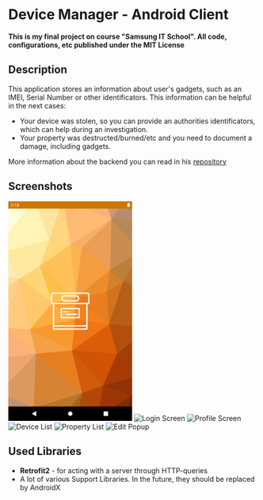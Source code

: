 # Device Manager - Android Client
**This is my final project on course "Samsung IT School". All code, configurations, etc published under the MIT License**
## Description
This application stores an information about user's gadgets, such as an IMEI, Serial Number or other identificators.
This information can be helpful in the next cases:
- Your device was stolen, so you can provide an authorities identificators, which can help during an investigation.
- Your property was destructed/burned/etc and you need to document a damage, including gadgets. 

More information about the backend you can read in his [repository](https://github.com/kinjalik/Device-Manager-Backend)

## Screenshots

<img src="https://raw.githubusercontent.com/kinjalik/Device-Manager-for-Android/master/screenshots/spash_screen.png" alt="Splash Screen" style="max-width:250px;" width="250">
<img src="https://raw.githubusercontent.com//kinjalik/Device-Manager-for-Android/raw/master/screenshots/login_screen.png" alt="Login Screen" style="max-width:250px;" width="250">
<img src="https://raw.githubusercontent.com/kinjalik/Device-Manager-for-Android/raw/master/screenshots/profile_screen.png" alt="Profile Screen" style="max-width:250px;" width="250">
<img src="https://raw.githubusercontent.com/kinjalik/Device-Manager-for-Android/raw/master/screenshots/device_list.png" alt="Device List" style="max-width:250px;" width="250">
<img src="https://raw.githubusercontent.com/kinjalik/Device-Manager-for-Android/raw/master/screenshots/property_list.png" alt="Property List" style="max-width:250px;" width="250">
<img src="https://raw.githubusercontent.com/kinjalik/Device-Manager-for-Android/raw/master/screenshots/edit_popup.png" alt="Edit Popup" style="max-width:250px;" width="250">

## Used Libraries
- **Retrofit2** - for acting with a server through HTTP-queries
- A lot of various Support Libraries. In the future, they should be replaced by AndroidX
